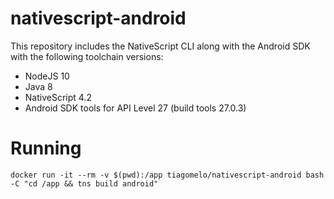 # nativescript-android

This repository includes the NativeScript CLI along with the Android SDK with the following toolchain versions:

* NodeJS 10
* Java 8
* NativeScript 4.2
* Android SDK tools for API Level 27 (build tools 27.0.3)

# Running

`docker run -it --rm -v $(pwd):/app tiagomelo/nativescript-android bash -C "cd /app && tns build android"`
